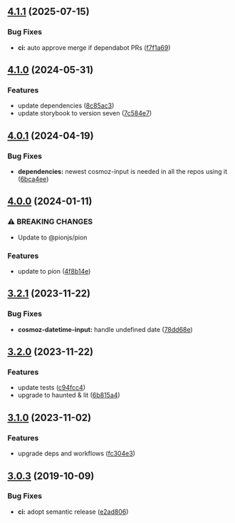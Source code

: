 ## [4.1.1](https://github.com/Neovici/cosmoz-datetime-input/compare/v4.1.0...v4.1.1) (2025-07-15)


### Bug Fixes

* **ci:** auto approve merge if dependabot PRs ([f7f1a69](https://github.com/Neovici/cosmoz-datetime-input/commit/f7f1a6987ac4f064d220914218ad0362d7001675))

## [4.1.0](https://github.com/Neovici/cosmoz-datetime-input/compare/v4.0.1...v4.1.0) (2024-05-31)


### Features

* update dependencies ([8c85ac3](https://github.com/Neovici/cosmoz-datetime-input/commit/8c85ac361bc6f96c1698e2b067db668f547c2ab8))
* update storybook to version seven ([7c584e7](https://github.com/Neovici/cosmoz-datetime-input/commit/7c584e7f35aa5e63ee13fb9411470596399db670))

## [4.0.1](https://github.com/Neovici/cosmoz-datetime-input/compare/v4.0.0...v4.0.1) (2024-04-19)


### Bug Fixes

* **dependencies:** newest cosmoz-input is needed in all the repos using it ([6bca4ee](https://github.com/Neovici/cosmoz-datetime-input/commit/6bca4ee0bb6a6eb64253236b482915104f78f090))

## [4.0.0](https://github.com/Neovici/cosmoz-datetime-input/compare/v3.2.1...v4.0.0) (2024-01-11)


### ⚠ BREAKING CHANGES

* Update to @pionjs/pion

### Features

* update to pion ([4f8b14e](https://github.com/Neovici/cosmoz-datetime-input/commit/4f8b14e6cb4a558627b7eea56eeab2caba91b63a))

## [3.2.1](https://github.com/Neovici/cosmoz-datetime-input/compare/v3.2.0...v3.2.1) (2023-11-22)


### Bug Fixes

* **cosmoz-datetime-input:** handle undefined date ([78dd68e](https://github.com/Neovici/cosmoz-datetime-input/commit/78dd68ef50e3af062e91bda61323ee40b046f521))

## [3.2.0](https://github.com/Neovici/cosmoz-datetime-input/compare/v3.1.0...v3.2.0) (2023-11-22)


### Features

* update tests ([c94fcc4](https://github.com/Neovici/cosmoz-datetime-input/commit/c94fcc44e4d4c7fd2d74f8b24c0c66355b08515f))
* upgrade to haunted & lit ([6b815a4](https://github.com/Neovici/cosmoz-datetime-input/commit/6b815a4996d46f98762ae07c785087ec49312136))

## [3.1.0](https://github.com/Neovici/cosmoz-datetime-input/compare/v3.0.3...v3.1.0) (2023-11-02)


### Features

* upgrade deps and workflows ([fc304e3](https://github.com/Neovici/cosmoz-datetime-input/commit/fc304e37209b7d221e67cccd1ffd4dbb4683479b))

## [3.0.3](https://github.com/Neovici/cosmoz-datetime-input/compare/v3.0.2...v3.0.3) (2019-10-09)


### Bug Fixes

* **ci:** adopt semantic release ([e2ad806](https://github.com/Neovici/cosmoz-datetime-input/commit/e2ad806))
